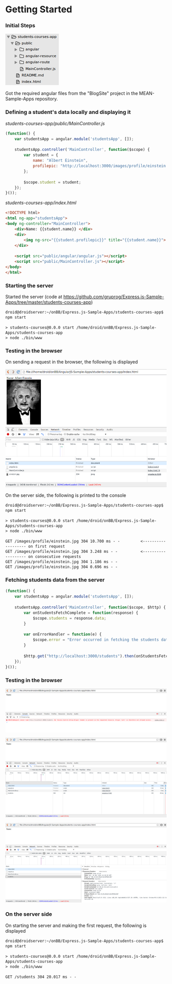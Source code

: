 # Getting Started

### Initial Steps

![](_misc/project%20structure.png)

Got the required angular files from the "BlogSite" project in the MEAN-Sample-Apps repository.

### Defining a student's data locally and displaying it

*students-courses-app/public/MainController.js*

```javascript
(function() {
	var studentsApp = angular.module('studentsApp', []);

	studentsApp.controller('MainController', function($scope) {
		var student = {
			name: "Albert Einstein",
			profilepic: "http://localhost:3000/images/profile/einstein.jpg"  <--- served by the Express app
		};

		$scope.student = student;
	});
}());
```

*students-courses-app/index.html*

```html
<!DOCTYPE html>
<html ng-app="studentsApp">
<body ng-controller="MainController">
	<div>Name: {{student.name}} </div>
	<div>
		<img ng-src="{{student.profilepic}}" title="{{student.name}}">
	</div>

	<script src="public/angular/angular.js"></script>
	<script src="public/MainController.js"></script>		
</body>
</html>
```

### Starting the server

Started the server (code at <https://github.com/gruprog/Express.js-Sample-Apps/tree/master/students-courses-app>)

```
droid@droidserver:~/onBB/Express.js-Sample-Apps/students-courses-app$ npm start

> students-courses@0.0.0 start /home/droid/onBB/Express.js-Sample-Apps/students-courses-app
> node ./bin/www

```

### Testing in the browser

On sending a request in the browser, the following is displayed

![](_misc/initial%20testing%20in%20the%20browser.png)

On the server side, the following is printed to the console

```
droid@droidserver:~/onBB/Express.js-Sample-Apps/students-courses-app$ npm start

> students-courses@0.0.0 start /home/droid/onBB/Express.js-Sample-Apps/students-courses-app
> node ./bin/www

GET /images/profile/einstein.jpg 304 10.700 ms - -         <------------------- on first request
GET /images/profile/einstein.jpg 304 3.248 ms - -          <------------------- on consecutive requests
GET /images/profile/einstein.jpg 304 1.186 ms - -
GET /images/profile/einstein.jpg 304 0.696 ms - -
```

### Fetching students data from the server

```javascript
(function() {
	var studentsApp = angular.module('studentsApp', []);

	studentsApp.controller('MainController', function($scope, $http) {
		var onStudentsFetchComplete = function(response) {
			$scope.students = response.data;
		}

		var onErrorHandler = function(e) {
			$scope.error = "Error occurred in fetching the students datad";
		}

		$http.get("http://localhost:3000/students").then(onStudentsFetchComplete, onErrorHandler);		
	});
}());
```

### Testing in the browser

![](_misc/XHR%20cannot%20be%20made%20error.png)

![](_misc/XHR%20cannot%20be%20made%20-%20sources%20delivered.png)

![](_misc/XHR%20cannot%20be%20made%20-%20students.png)

### On the server side

On starting the server and making the first request, the following is displayed

```
droid@droidserver:~/onBB/Express.js-Sample-Apps/students-courses-app$ npm start

> students-courses@0.0.0 start /home/droid/onBB/Express.js-Sample-Apps/students-courses-app
> node ./bin/www

GET /students 304 20.017 ms - -
```


